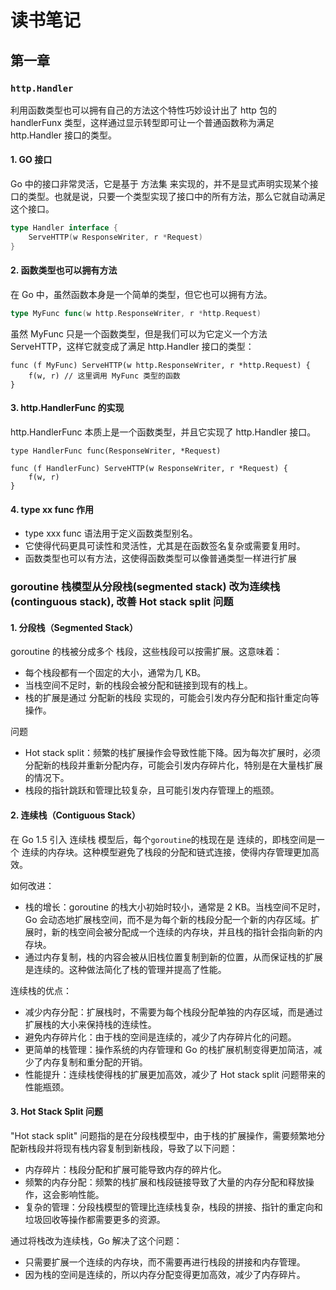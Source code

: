 # 读书笔记

## 第一章

### `http.Handler`

利用函数类型也可以拥有自己的方法这个特性巧妙设计出了 http 包的 handlerFunx 类型，这样通过显示转型即可让一个普通函数称为满足 http.Handler 接口的类型。

#### 1. GO 接口

Go 中的接口非常灵活，它是基于 方法集 来实现的，并不是显式声明实现某个接口的类型。也就是说，只要一个类型实现了接口中的所有方法，那么它就自动满足这个接口。

```go
type Handler interface {
    ServeHTTP(w ResponseWriter, r *Request)
}
```

#### 2. 函数类型也可以拥有方法

在 Go 中，虽然函数本身是一个简单的类型，但它也可以拥有方法。

```go
type MyFunc func(w http.ResponseWriter, r *http.Request)
```

虽然 MyFunc 只是一个函数类型，但是我们可以为它定义一个方法 ServeHTTP，这样它就变成了满足 http.Handler 接口的类型：

```
func (f MyFunc) ServeHTTP(w http.ResponseWriter, r *http.Request) {
    f(w, r) // 这里调用 MyFunc 类型的函数
}
```

#### 3. http.HandlerFunc 的实现

http.HandlerFunc 本质上是一个函数类型，并且它实现了 http.Handler 接口。

```
type HandlerFunc func(ResponseWriter, *Request)

func (f HandlerFunc) ServeHTTP(w ResponseWriter, r *Request) {
    f(w, r)
}
```

#### 4. type xx func 作用

* type xxx func 语法用于定义函数类型别名。
* 它使得代码更具可读性和灵活性，尤其是在函数签名复杂或需要复用时。
* 函数类型也可以有方法，这使得函数类型可以像普通类型一样进行扩展

### goroutine 栈模型从分段栈(segmented stack) 改为连续栈(continguous stack), 改善 Hot stack split 问题

#### 1. 分段栈（Segmented Stack）

goroutine 的栈被分成多个 栈段，这些栈段可以按需扩展。这意味着：

* 每个栈段都有一个固定的大小，通常为几 KB。
* 当栈空间不足时，新的栈段会被分配和链接到现有的栈上。
* 栈的扩展是通过 分配新的栈段 实现的，可能会引发内存分配和指针重定向等操作。

问题

* Hot stack split：频繁的栈扩展操作会导致性能下降。因为每次扩展时，必须分配新的栈段并重新分配内存，可能会引发内存碎片化，特别是在大量栈扩展的情况下。
* 栈段的指针跳跃和管理比较复杂，且可能引发内存管理上的瓶颈。

#### 2. 连续栈（Contiguous Stack）

在 Go 1.5 引入 连续栈 模型后，每个`goroutine`的栈现在是 连续的，即栈空间是一个 连续的内存块。这种模型避免了栈段的分配和链式连接，使得内存管理更加高效。

如何改进：

* 栈的增长：goroutine 的栈大小初始时较小，通常是 2 KB。当栈空间不足时，Go 会动态地扩展栈空间，而不是为每个新的栈段分配一个新的内存区域。扩展时，新的栈空间会被分配成一个连续的内存块，并且栈的指针会指向新的内存块。
* 通过内存复制，栈的内容会被从旧栈位置复制到新的位置，从而保证栈的扩展是连续的。这种做法简化了栈的管理并提高了性能。

连续栈的优点：

* 减少内存分配：扩展栈时，不需要为每个栈段分配单独的内存区域，而是通过扩展栈的大小来保持栈的连续性。
* 避免内存碎片化：由于栈的空间是连续的，减少了内存碎片化的问题。
* 更简单的栈管理：操作系统的内存管理和 Go 的栈扩展机制变得更加简洁，减少了内存复制和重分配的开销。
* 性能提升：连续栈使得栈的扩展更加高效，减少了 Hot stack split 问题带来的性能瓶颈。

#### 3. Hot Stack Split 问题

"Hot stack split" 问题指的是在分段栈模型中，由于栈的扩展操作，需要频繁地分配新栈段并将现有栈内容复制到新栈段，导致了以下问题：

* 内存碎片：栈段分配和扩展可能导致内存的碎片化。
* 频繁的内存分配：频繁的栈扩展和栈段链接导致了大量的内存分配和释放操作，这会影响性能。
* 复杂的管理：分段栈模型的管理比连续栈复杂，栈段的拼接、指针的重定向和垃圾回收等操作都需要更多的资源。

通过将栈改为连续栈，Go 解决了这个问题：

* 只需要扩展一个连续的内存块，而不需要再进行栈段的拼接和内存管理。
* 因为栈的空间是连续的，所以内存分配变得更加高效，减少了内存碎片。
